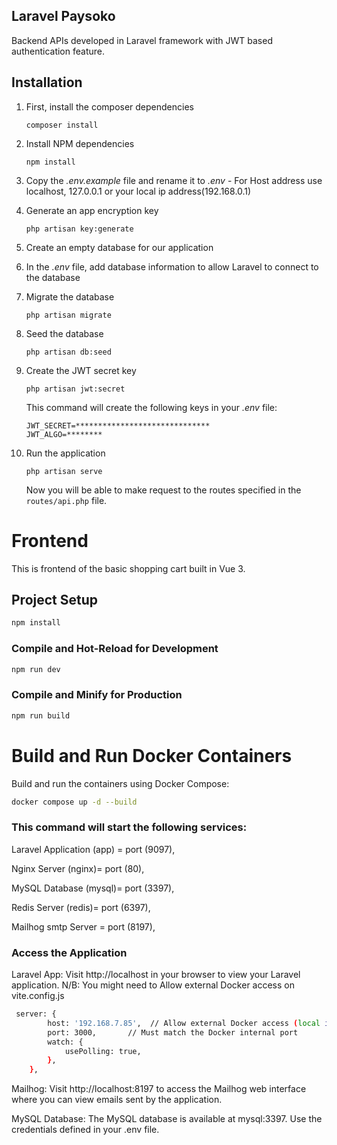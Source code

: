 ## Laravel Paysoko

Backend APIs developed in Laravel framework with JWT based authentication feature.

## Installation

1. First, install the composer dependencies

    ```
    composer install
    ```

2. Install NPM dependencies

    ```
    npm install
    ```

3. Copy the *.env.example* file and rename it to *.env*
       - For Host address use localhost, 127.0.0.1 or your local ip address(192.168.0.1)

5. Generate an app encryption key

    ```
    php artisan key:generate
    ```

6. Create an empty database for our application

7. In the *.env* file, add database information to allow Laravel to connect to the database

8. Migrate the database

    ```
    php artisan migrate
    ```

9. Seed the database

    ```
    php artisan db:seed
    ```

10. Create the JWT secret key

    ```
    php artisan jwt:secret
    ```
    This command will create the following keys in your *.env* file:
    ```
    JWT_SECRET=******************************
    JWT_ALGO=********
    ```
11. Run the application

    ```
    php artisan serve
    ```

    Now you will be able to make request to the routes specified in the `routes/api.php` file.








#  Frontend

This is frontend of the basic shopping cart built in Vue 3.
 

## Project Setup

```sh
npm install
```

### Compile and Hot-Reload for Development

```sh
npm run dev
```

### Compile and Minify for Production

```sh
npm run build
```



#   Build and Run Docker Containers

Build and run the containers using Docker Compose:
   
```sh
docker compose up -d --build
```

### This command will start the following services:
Laravel Application (app) = port (9097),

Nginx Server (nginx)= port (80),

MySQL Database (mysql)= port (3397),

Redis Server (redis)= port (6397),

Mailhog smtp Server = port (8197),


### Access the Application

Laravel App: Visit http://localhost in your browser to view your Laravel application.
N/B: You might need to Allow external Docker access on vite.config.js 
```sh
 server: {
        host: '192.168.7.85',  // Allow external Docker access (local ip address) or 0.0.0.0
        port: 3000,       // Must match the Docker internal port
        watch: {
            usePolling: true,
        },
    },
```

Mailhog: Visit http://localhost:8197 to access the Mailhog web interface where you can view emails sent by the application.

MySQL Database: The MySQL database is available at mysql:3397. Use the credentials defined in your .env file.
   

